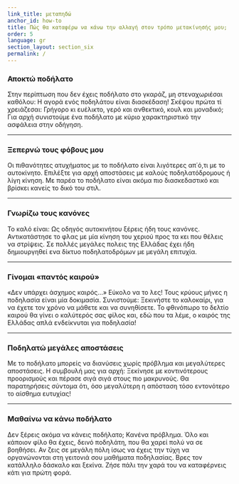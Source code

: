 ```yaml
---
link_title: μεταπηδώ
anchor_id: how-to
title: Πώς θα καταφέρω να κάνω την αλλαγή στον τρόπο μετακίνησής μου;
order: 5
language: gr
section_layout: section_six
permalink: /
---
```


### Αποκτώ ποδήλατο
Στην περίπτωση που δεν έχεις ποδήλατο στο γκαράζ, μη στεναχωριέσαι καθόλου: Η αγορά ενός ποδηλάτου είναι διασκέδαση! Σκέψου πρώτα τί χρειάζεσαι: Γρήγορο κι ευέλικτο, γερό και ανθεκτικό, κουλ και μοναδικό; Για αρχή συνιστούμε ένα ποδήλατο με κύριο χαρακτηριστικό την ασφάλεια στην οδήγηση. 

***

### Ξεπερνώ τους φόβους μου
Οι πιθανότητες ατυχήματος με το ποδήλατο είναι λιγότερες απ΄ό,τι με το αυτοκίνητο. Επιλέξτε για αρχή αποστάσεις με καλούς ποδηλατόδρομους ή λίγη κίνηση. Με παρέα το ποδήλατο είναι ακόμα πιο διασκεδαστικό και βρίσκει κανείς το δικό του στιλ.


***

### Γνωρίζω τους κανόνες
Το καλό είναι: Ως οδηγός αυτοκινήτου ξέρεις ήδη τους κανόνες. Αντικατάστησε το φλας με μία κίνηση του χεριού προς τα κει που θέλεις να στρίψεις. Σε πολλές μεγάλες πολεις της Ελλάδας έχει ήδη δημιουργηθεί ενα δίκτυο ποδηλατοδρόμων με μεγάλη επιτυχία. 

***

### Γίνομαι «παντός καιρού»
«Δεν υπάρχει άσχημος καιρός...» Εύκολο να το λες! Τους κρύους μήνες η ποδηλασία είναι μία δοκιμασία. Συνιστούμε: Ξεκινήστε το καλοκαίρι, για να έχετε τον χρόνο να μάθετε και να συνηθίσετε. Το φθινόπωρο το δελτίο καιρού θα γίνει ο καλύτερός σας φίλος και, εδώ που τα λέμε, ο καιρός της Ελλάδας απλά ενδείκνυται για ποδηλασία!

***

### Ποδηλατώ μεγάλες αποστάσεις
Με το ποδήλατο μπορείς να διανύσεις χωρίς πρόβλημα και μεγαλύτερες αποστάσεις. Η συμβουλή μας για αρχή: Ξεκίνησε με κοντινότερους προορισμούς και πέρασε σιγά σιγά στους πιο μακρυνούς. Θα παρατηρήσεις σύντομα ότι, όσο μεγαλύτερη η απόσταση τόσο εντονότερο το αίσθημα ευτυχίας!

***

### Μαθαίνω να κάνω ποδήλατο
Δεν ξέρεις ακόμα να κάνεις ποδήλατο; Κανένα πρόβλημα. Όλο και κάποιον φίλο θα έχεις, δεινό ποδηλάτη, που θα χαρεί πολύ να σε βοηθήσει. Αν ζεις σε μεγάλη πόλη ίσως να έχεις την τύχη να οργανώνονται στη γειτονιά σου μαθήματα ποδηλασίας. Βρες τον κατάλληλο δάσκαλο και ξεκίνα. Ζήσε πάλι την χαρά του να καταφέρνεις κάτι για πρώτη φορά. 
